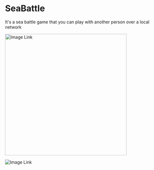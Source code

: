 # SeaBattle
It's a sea battle game that you can play with another person over a local network

<img src="https://github.com/LLIEPJIOK/SeaBattle/raw/master/resources/images/menu.png" alt="Image Link" width="400"/>

![Image Link](https://github.com/LLIEPJIOK/SeaBattle/blob/master/resources/images/gameField.png)
